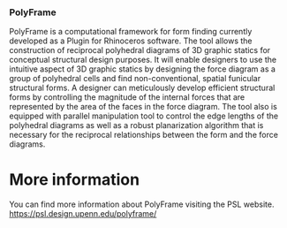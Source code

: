 ### PolyFrame
PolyFrame is a computational framework for form finding currently developed as a Plugin for Rhinoceros software. The tool allows the construction of reciprocal polyhedral diagrams of 3D graphic statics for conceptual structural design purposes. It will enable designers to use the intuitive aspect of 3D graphic statics by designing the force diagram as a group of polyhedral cells and find non-conventional, spatial funicular structural forms. A designer can meticulously develop efficient structural forms by controlling the magnitude of the internal forces that are represented by the area of the faces in the force diagram. The tool also is equipped with parallel manipulation tool to control the edge lengths of the polyhedral diagrams as well as a robust planarization algorithm that is necessary for the reciprocal relationships between the form and the force diagrams.

# More information 
You can find more information about PolyFrame visiting the PSL website. 
https://psl.design.upenn.edu/polyframe/
